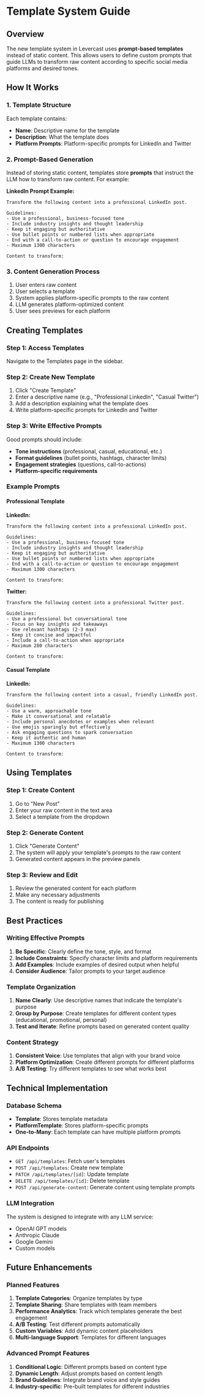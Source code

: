 # Template System Guide

## Overview

The new template system in Levercast uses **prompt-based templates** instead of static content. This allows users to define custom prompts that guide LLMs to transform raw content according to specific social media platforms and desired tones.

## How It Works

### 1. **Template Structure**
Each template contains:
- **Name**: Descriptive name for the template
- **Description**: What the template does
- **Platform Prompts**: Platform-specific prompts for LinkedIn and Twitter

### 2. **Prompt-Based Generation**
Instead of storing static content, templates store **prompts** that instruct the LLM how to transform raw content. For example:

**LinkedIn Prompt Example:**
```
Transform the following content into a professional LinkedIn post.

Guidelines:
- Use a professional, business-focused tone
- Include industry insights and thought leadership
- Keep it engaging but authoritative
- Use bullet points or numbered lists when appropriate
- End with a call-to-action or question to encourage engagement
- Maximum 1300 characters

Content to transform:
```

### 3. **Content Generation Process**
1. User enters raw content
2. User selects a template
3. System applies platform-specific prompts to the raw content
4. LLM generates platform-optimized content
5. User sees previews for each platform

## Creating Templates

### Step 1: Access Templates
Navigate to the Templates page in the sidebar.

### Step 2: Create New Template
1. Click "Create Template"
2. Enter a descriptive name (e.g., "Professional LinkedIn", "Casual Twitter")
3. Add a description explaining what the template does
4. Write platform-specific prompts for LinkedIn and Twitter

### Step 3: Write Effective Prompts
Good prompts should include:
- **Tone instructions** (professional, casual, educational, etc.)
- **Format guidelines** (bullet points, hashtags, character limits)
- **Engagement strategies** (questions, call-to-actions)
- **Platform-specific requirements**

### Example Prompts

#### Professional Template
**LinkedIn:**
```
Transform the following content into a professional LinkedIn post.

Guidelines:
- Use a professional, business-focused tone
- Include industry insights and thought leadership
- Keep it engaging but authoritative
- Use bullet points or numbered lists when appropriate
- End with a call-to-action or question to encourage engagement
- Maximum 1300 characters

Content to transform:
```

**Twitter:**
```
Transform the following content into a professional Twitter post.

Guidelines:
- Use a professional but conversational tone
- Focus on key insights and takeaways
- Use relevant hashtags (2-3 max)
- Keep it concise and impactful
- Include a call-to-action when appropriate
- Maximum 280 characters

Content to transform:
```

#### Casual Template
**LinkedIn:**
```
Transform the following content into a casual, friendly LinkedIn post.

Guidelines:
- Use a warm, approachable tone
- Make it conversational and relatable
- Include personal anecdotes or examples when relevant
- Use emojis sparingly but effectively
- Ask engaging questions to spark conversation
- Keep it authentic and human
- Maximum 1300 characters

Content to transform:
```

## Using Templates

### Step 1: Create Content
1. Go to "New Post"
2. Enter your raw content in the text area
3. Select a template from the dropdown

### Step 2: Generate Content
1. Click "Generate Content"
2. The system will apply your template's prompts to the raw content
3. Generated content appears in the preview panels

### Step 3: Review and Edit
1. Review the generated content for each platform
2. Make any necessary adjustments
3. The content is ready for publishing

## Best Practices

### Writing Effective Prompts
1. **Be Specific**: Clearly define the tone, style, and format
2. **Include Constraints**: Specify character limits and platform requirements
3. **Add Examples**: Include examples of desired output when helpful
4. **Consider Audience**: Tailor prompts to your target audience

### Template Organization
1. **Name Clearly**: Use descriptive names that indicate the template's purpose
2. **Group by Purpose**: Create templates for different content types (educational, promotional, personal)
3. **Test and Iterate**: Refine prompts based on generated content quality

### Content Strategy
1. **Consistent Voice**: Use templates that align with your brand voice
2. **Platform Optimization**: Create different prompts for different platforms
3. **A/B Testing**: Try different templates to see what works best

## Technical Implementation

### Database Schema
- **Template**: Stores template metadata
- **PlatformTemplate**: Stores platform-specific prompts
- **One-to-Many**: Each template can have multiple platform prompts

### API Endpoints
- `GET /api/templates`: Fetch user's templates
- `POST /api/templates`: Create new template
- `PATCH /api/templates/[id]`: Update template
- `DELETE /api/templates/[id]`: Delete template
- `POST /api/generate-content`: Generate content using template prompts

### LLM Integration
The system is designed to integrate with any LLM service:
- OpenAI GPT models
- Anthropic Claude
- Google Gemini
- Custom models

## Future Enhancements

### Planned Features
1. **Template Categories**: Organize templates by type
2. **Template Sharing**: Share templates with team members
3. **Performance Analytics**: Track which templates generate the best engagement
4. **A/B Testing**: Test different prompts automatically
5. **Custom Variables**: Add dynamic content placeholders
6. **Multi-language Support**: Templates for different languages

### Advanced Prompt Features
1. **Conditional Logic**: Different prompts based on content type
2. **Dynamic Length**: Adjust prompts based on content length
3. **Brand Guidelines**: Integrate brand voice and style guides
4. **Industry-specific**: Pre-built templates for different industries 